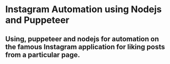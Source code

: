 # Instagram Automation using Nodejs and Puppeteer

## Using, puppeteer and nodejs for automation on the famous Instagram application for liking posts from a particular page. 
